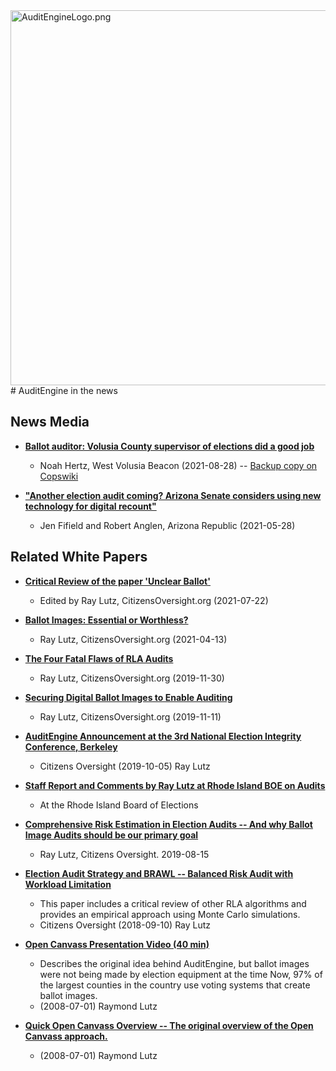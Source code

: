 <img src="https://copswiki.org/w/pub/Common/AuditEngine/AuditEngineLogo.png" alt="AuditEngineLogo.png" width='600' />
# AuditEngine in the news

## News Media

- [**Ballot auditor: Volusia County supervisor of elections did a good job**](https://beacononlinenews.com/2021/08/28/ballot-auditor-volusia-county-supervisor-of-elections-did-a-good-job/)
    - Noah Hertz, West Volusia Beacon (2021-08-28) -- [Backup copy on Copswiki](https://copswiki.org/Common/M1979)

- [**"Another election audit coming? Arizona Senate considers using new technology for digital recount"**](https://www.azcentral.com/story/news/politics/elections/2021/05/28/arizona-senate-considers-using-new-technology-2nd-audit-maricopa-county-election/7478902002/)
    - Jen Fifield and Robert Anglen, Arizona Republic (2021-05-28)


## Related White Papers

- [**Critical Review of the paper 'Unclear Ballot'**](https://docs.google.com/document/d/1NudWuO7pD2vU_zQZaYq9-eus6ugaEHqLa688bnZF444/edit?usp=sharing)
    - Edited by Ray Lutz, CitizensOversight.org (2021-07-22)

- [**Ballot Images: Essential or Worthless?**](https://docs.google.com/document/d/19Q_yIb4fG62Ri9ZMmvsWcHsEMdoVqo76_Iyr7MbfWCM/edit?usp=sharing)
    - Ray Lutz, CitizensOversight.org (2021-04-13)

- [**The Four Fatal Flaws of RLA Audits**](https://docs.google.com/document/d/1k5XbCLMGq4-TsDlc5CfoVouhI1v1QrAzOMN0r7hgTD0/edit?usp=sharing)
    - Ray Lutz, CitizensOversight.org (2019-11-30)

- [**Securing Digital Ballot Images to Enable Auditing**](https://docs.google.com/document/d/1tBS1VBjPINbVhsP4GvlxNCHKJSILmwWsExVJJ0CmQ6U/edit?usp=sharing)
    - Ray Lutz, CitizensOversight.org (2019-11-11)

- [**AuditEngine Announcement at the 3rd National Election Integrity Conference, Berkeley**](https://copswiki.org/Common/M1928)
    - Citizens Oversight (2019-10-05) Ray Lutz

- [**Staff Report and Comments by Ray Lutz at Rhode Island BOE on Audits**](https://copswiki.org/Common/M1926)
    - At the Rhode Island Board of Elections

- [**Comprehensive Risk Estimation in Election Audits -- And why Ballot Image Audits should be our primary goal**](https://www.copswiki.org/Common/M1913)
    - Ray Lutz, Citizens Oversight. 2019-08-15

- [**Election Audit Strategy and BRAWL -- Balanced Risk Audit with Workload Limitation**](https://copswiki.org/Common/M1879)
    - This paper includes a critical review of other RLA algorithms and provides an empirical approach using Monte Carlo simulations.
    - Citizens Oversight (2018-09-10) Ray Lutz

- [**Open Canvass Presentation Video (40 min)**](https://copswiki.org/Common/M546)
    - Describes the original idea behind AuditEngine, but ballot images were not being made by election equipment at the time
      Now, 97% of the largest counties in the country use voting systems that create ballot images.
    - (2008-07-01) Raymond Lutz

- [**Quick Open Canvass Overview -- The original overview of the Open Canvass approach.**](https://copswiki.org/Common/QuickOpenCanvassOverview)
    - (2008-07-01) Raymond Lutz
